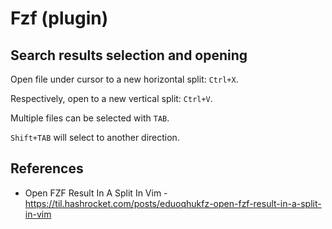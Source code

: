 # Fzf (plugin)

## Search results selection and opening

Open file under cursor to a new horizontal split: `Ctrl+X`.

Respectively, open to a new vertical split: `Ctrl+V`.

Multiple files can be selected with `TAB`.

`Shift+TAB` will select to another direction.

## References

* Open FZF Result In A Split In Vim - https://til.hashrocket.com/posts/eduoqhukfz-open-fzf-result-in-a-split-in-vim
